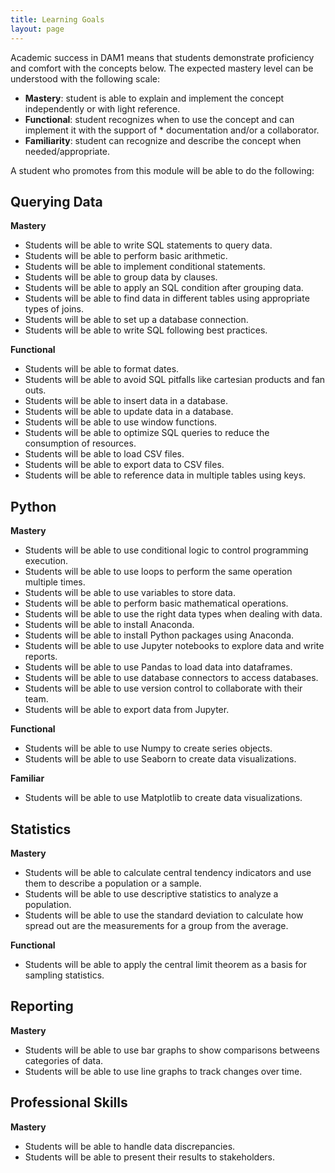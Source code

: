 ```yaml
---
title: Learning Goals
layout: page
---
```


Academic success in DAM1 means that students demonstrate proficiency and comfort with the concepts below. The expected mastery level can be understood with the following scale:

* **Mastery**: student is able to explain and implement the concept independently or with light reference.
* **Functional**: student recognizes when to use the concept and can implement it with the support of * documentation and/or a collaborator.
* **Familiarity**: student can recognize and describe the concept when needed/appropriate.

A student who promotes from this module will be able to do the following:

## Querying Data

**Mastery**

* Students will be able to write SQL statements to query data.
* Students will be able to perform basic arithmetic.
* Students will be able to implement conditional statements.
* Students will be able to group data by clauses.
* Students will be able to apply an SQL condition after grouping data.
* Students will be able to find data in different tables using appropriate types of joins.
* Students will be able to set up a database connection.
* Students will be able to write SQL following best practices.

**Functional**

* Students will be able to format dates.
* Students will be able to avoid SQL pitfalls like cartesian products and fan outs.
* Students will be able to insert data in a database.
* Students will be able to update data in a database.
* Students will be able to use window functions.
* Students will be able to optimize SQL queries to reduce the consumption of resources.
* Students will be able to load CSV files.
* Students will be able to export data to CSV files.
* Students will be able to reference data in multiple tables using keys.

## Python

**Mastery**

* Students will be able to use conditional logic to control programming execution.
* Students will be able to use loops to perform the same operation multiple times.
* Students will be able to use variables to store data.
* Students will be able to perform basic mathematical operations.
* Students will be able to use the right data types when dealing with data.
* Students will be able to install Anaconda.
* Students will be able to install Python packages using Anaconda.
* Students will be able to use Jupyter notebooks to explore data and write reports.
* Students will be able to use Pandas to load data into dataframes.
* Students will be able to use database connectors to access databases.
* Students will be able to use version control to collaborate with their team.
* Students will be able to export data from Jupyter.

**Functional**

* Students will be able to use Numpy to create series objects.
* Students will be able to use Seaborn to create data visualizations.

**Familiar**

* Students will be able to use Matplotlib to create data visualizations.

## Statistics

**Mastery**

* Students will be able to calculate central tendency indicators and use them to describe a population or a sample.
* Students will be able to use descriptive statistics to analyze a population.
* Students will be able to use the standard deviation to calculate how spread out are the measurements for a group from the average.

**Functional**

* Students will be able to apply the central limit theorem as a basis for sampling statistics.

## Reporting

**Mastery**

* Students will be able to use bar graphs to show comparisons betweens categories of data.
* Students will be able to use line graphs to track changes over time.

## Professional Skills

**Mastery**

* Students will be able to handle data discrepancies.
* Students will be able to present their results to stakeholders.
